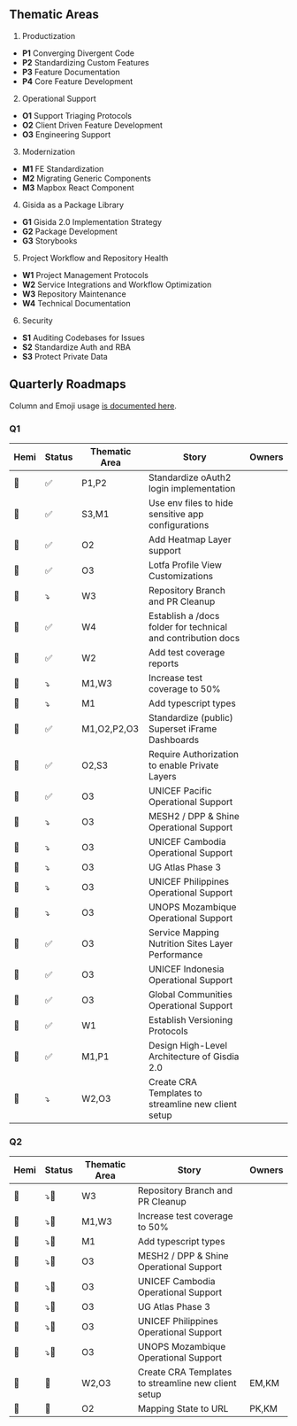 ## Thematic Areas
1. Productization
  * **P1** Converging Divergent Code
  * **P2** Standardizing Custom Features
  * **P3** Feature Documentation
  * **P4** Core Feature Development

2. Operational Support
  * **O1** Support Triaging Protocols
  * **O2** Client Driven Feature Development  
  * **O3** Engineering Support 

3. Modernization
  * **M1** FE Standardization
  * **M2** Migrating Generic Components
  * **M3** Mapbox React Component

4. Gisida as a Package Library
  * **G1** Gisida 2.0 Implementation Strategy
  * **G2** Package Development
  * **G3** Storybooks

5. Project Workflow and Repository Health
  * **W1** Project Management Protocols
  * **W2** Service Integrations and Workflow Optimization
  * **W3** Repository Maintenance
  * **W4** Technical Documentation

6. Security
  * **S1** Auditing Codebases for Issues
  * **S2** Standardize Auth and RBA
  * **S3** Protect Private Data

## Quarterly Roadmaps
Column and Emoji usage [is documented here](./README.md#quarterly-tables).

### Q1
Hemi | Status | Thematic Area | Story | Owners
-- | -- | -- | -- | --
🐃 | ✅ | P1,P2 | Standardize oAuth2 login implementation
🐃 | ✅ | S3,M1 | Use env files to hide sensitive app configurations
🦄 | ✅ | O2 | Add Heatmap Layer support
🐋 | ✅ | O3 | Lotfa Profile View Customizations
🐃 | ⤵️ | W3 | Repository Branch and PR Cleanup
🐃 | ✅ | W4 | Establish a /docs folder for technical and contribution docs
🐃 | ✅ | W2 | Add test coverage reports
🐃 | ⤵️ | M1,W3 | Increase test coverage to 50%
🐃 | ⤵️ | M1 | Add typescript types
🦄 | ✅ | M1,O2,P2,O3 | Standardize (public) Superset iFrame Dashboards
🦄 | ✅ | O2,S3 | Require Authorization to enable Private Layers
🐋 | ✅ | O3 | UNICEF Pacific Operational Support
🐋 | ⤵️ | O3 | MESH2 / DPP & Shine Operational Support
🐋 | ⤵️ | O3 | UNICEF Cambodia Operational Support
🐋 | ⤵️ | O3 | UG Atlas Phase 3
🐋 | ⤵️ | O3 | UNICEF Philippines Operational Support
🐋 | ⤵️ | O3 | UNOPS Mozambique Operational Support
🐋 | ✅ | O3 | Service Mapping Nutrition Sites Layer Performance
🐋 | ✅ | O3 | UNICEF Indonesia Operational Support
🐋 | ✅ | O3 | Global Communities Operational Support
🐃 | ✅ | W1 | Establish Versioning Protocols
🐃 | ✅ | M1,P1 | Design High-Level Architecture of Gisdia 2.0
🐃 | ⤵️ | W2,O3 | Create CRA Templates to streamline new client setup


### Q2
Hemi | Status | Thematic Area | Story | Owners
-- | -- | -- | -- | --
🐃 | ⤵️🔨 | W3 | Repository Branch and PR Cleanup
🐃 | ⤵️🔨 | M1,W3 | Increase test coverage to 50%
🐃 | ⤵️🔨 | M1 | Add typescript types
🐋 | ⤵️🔨 | O3 | MESH2 / DPP & Shine Operational Support
🐋 | ⤵️🔨 | O3 | UNICEF Cambodia Operational Support
🐋 | ⤵️🔨 | O3 | UG Atlas Phase 3
🐋 | ⤵️🔨 | O3 | UNICEF Philippines Operational Support
🐋 | ⤵️🔨 | O3 | UNOPS Mozambique Operational Support
🐃 | 🔨 | W2,O3 | Create CRA Templates to streamline new client setup | EM,KM
🦄 | 🔨 | O2 | Mapping State to URL | PK,KM
